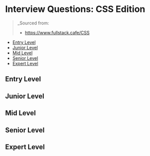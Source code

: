 <!--
<details>
<summary></summary>
</details>
-->

# Interview Questions: CSS Edition <!-- omit in toc -->

> _Sourced from:
> - https://www.fullstack.cafe/CSS

- [Entry Level](#Entry-Level)
- [Junior Level](#Junior-Level)
- [Mid Level](#Mid-Level)
- [Senior Level](#Senior-Level)
- [Expert Level](#Expert-Level)

## Entry Level

## Junior Level

## Mid Level

## Senior Level

## Expert Level
